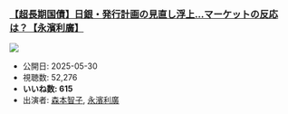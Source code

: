 ### [【超長期国債】日銀・発行計画の見直し浮上…マーケットの反応は？【永濱利廣】](https://www.youtube.com/watch?v=aAjHat0wnaU)
[![](https://img.youtube.com/vi/aAjHat0wnaU/sddefault.jpg)](https://www.youtube.com/watch?v=aAjHat0wnaU)
-   公開日: 2025-05-30
-   視聴数: 52,276
-   **いいね数: 615**
-   出演者: [森本智子](/rehacq_fan/people/森本智子 "wikilink"), [永濱利廣](/rehacq_fan/people/永濱利廣 "wikilink")
